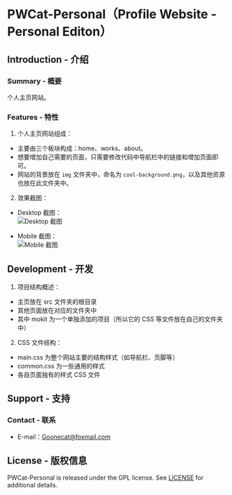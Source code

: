 # PWCat-Personal（Profile Website - Personal Editon）
## Introduction - 介绍
### Summary - 概要  
个人主页网站。

### Features - 特性
1. 个人主页网站组成：
- 主要由三个板块构成：home、works、about。
- 想要增加自己需要的页面，只需要修改代码中导航栏中的链接和增加页面即可。
- 网站的背景放在 `img` 文件夹中，命名为 `cool-background.png`，以及其他资源也放在此文件夹中。

2. 效果截图：
- Desktop 截图：  
![Desktop 截图](readme_img/图1.PNG)

- Mobile 截图：  
![Mobile 截图](readme_img/图2.PNG)

## Development - 开发
1. 项目结构概述：
- 主页放在 src 文件夹的根目录
- 其他页面放在对应的文件夹中
- 其中 mokit 为一个单独添加的项目（所以它的 CSS 等文件放在自己的文件夹中）

2. CSS 文件结构：
- main.css 为整个网站主要的结构样式（如导航栏、页脚等）
- common.css 为一些通用的样式
- 各自页面独有的样式 CSS 文件

## Support - 支持
### Contact - 联系
- E-mail：Goonecat@foxmail.com

## License - 版权信息
PWCat-Personal is released under the GPL license. See [LICENSE](https://github.com/Marlous/PWCat-Personal/blob/master/LICENSE) for additional details.